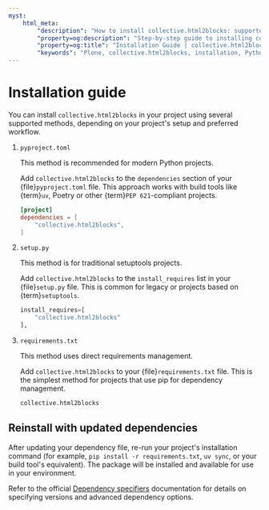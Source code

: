 ```yaml
---
myst:
    html_meta:
        "description": "How to install collective.html2blocks: supported methods, dependency management, and integration with Python projects."
        "property=og:description": "Step-by-step guide to installing collective.html2blocks using pyproject.toml, setup.py, or requirements.txt."
        "property=og:title": "Installation Guide | collective.html2blocks"
        "keywords": "Plone, collective.html2blocks, installation, Python, dependency, pyproject.toml, setup.py, requirements.txt, guide"
---
```


# Installation guide

You can install `collective.html2blocks` in your project using several supported methods, depending on your project's setup and preferred workflow.


1.  `pyproject.toml`

    This method is recommended for modern Python projects.
    
    Add `collective.html2blocks` to the `dependencies` section of your {file}`pyproject.toml` file. This approach works with build tools like {term}`uv`, Poetry or other {term}`PEP 621`-compliant projects.
    
    ```toml
    [project]
    dependencies = [
        "collective.html2blocks",
    ]
    ```


1.  `setup.py`

    This method is for traditional setuptools projects.
    
    Add `collective.html2blocks` to the `install_requires` list in your {file}`setup.py` file. This is common for legacy or projects based on {term}`setuptools`.
    
    ```python
    install_requires=[
        "collective.html2blocks"
    ],
    ```


1.  `requirements.txt`

    This method uses direct requirements management.
    
    Add `collective.html2blocks` to your {file}`requirements.txt` file. This is the simplest method for projects that use pip for dependency management.
    
    ```txt
    collective.html2blocks
    ```

## Reinstall with updated dependencies

After updating your dependency file, re-run your project's installation command (for example, `pip install -r requirements.txt`, `uv sync`, or your build tool's equivalent). The package will be installed and available for use in your environment.

Refer to the official [Dependency specifiers](https://packaging.python.org/en/latest/specifications/dependency-specifiers/) documentation for details on specifying versions and advanced dependency options.
